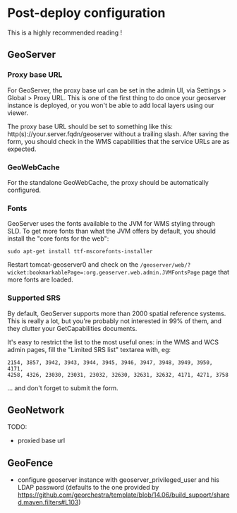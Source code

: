 # Post-deploy configuration

This is a highly recommended reading !

## GeoServer

### Proxy base URL

For GeoServer, the proxy base url can be set in the admin UI, via Settings > Global > Proxy URL.
This is one of the first thing to do once your geoserver instance is deployed, or you won't be able to add local layers using our viewer.

The proxy base URL should be set to something like this: http(s)://your.server.fqdn/geoserver without a trailing slash.
After saving the form, you should check in the WMS capabilities that the service URLs are as expected.


### GeoWebCache

For the standalone GeoWebCache, the proxy should be automatically configured. 

### Fonts

GeoServer uses the fonts available to the JVM for WMS styling through SLD.
To get more fonts than what the JVM offers by default, you should install the "core fonts for the web":

```
sudo apt-get install ttf-mscorefonts-installer
```

Restart tomcat-geoserver0 and check on the ```/geoserver/web/?wicket:bookmarkablePage=:org.geoserver.web.admin.JVMFontsPage``` page that more fonts are loaded.


### Supported SRS

By default, GeoServer supports more than 2000 spatial reference systems.  
This is really a lot, but you're probably not interested in 99% of them, and they clutter your GetCapabilities documents.

It's easy to restrict the list to the most useful ones: in the WMS and WCS admin pages, fill the "Limited SRS list" textarea with, eg:
```
2154, 3857, 3942, 3943, 3944, 3945, 3946, 3947, 3948, 3949, 3950, 4171, 
4258, 4326, 23030, 23031, 23032, 32630, 32631, 32632, 4171, 4271, 3758
```
... and don't forget to submit the form.


## GeoNetwork

TODO:
 * proxied base url
 

## GeoFence

  * configure geoserver instance with geoserver_privileged_user and his LDAP password (defaults to the one provided by 
https://github.com/georchestra/template/blob/14.06/build_support/shared.maven.filters#L103)



